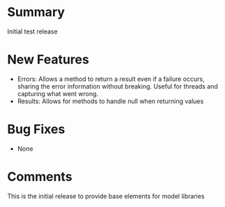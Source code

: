 # Summary
Initial test release

# New Features
- Errors:  Allows a method to return a result even if a failure occurs, sharing the error information without breaking.  Useful for threads and capturing what went wrong.
- Results: Allows for methods to handle null when returning values

# Bug Fixes
- None

# Comments
This is the initial release to provide base elements for model libraries